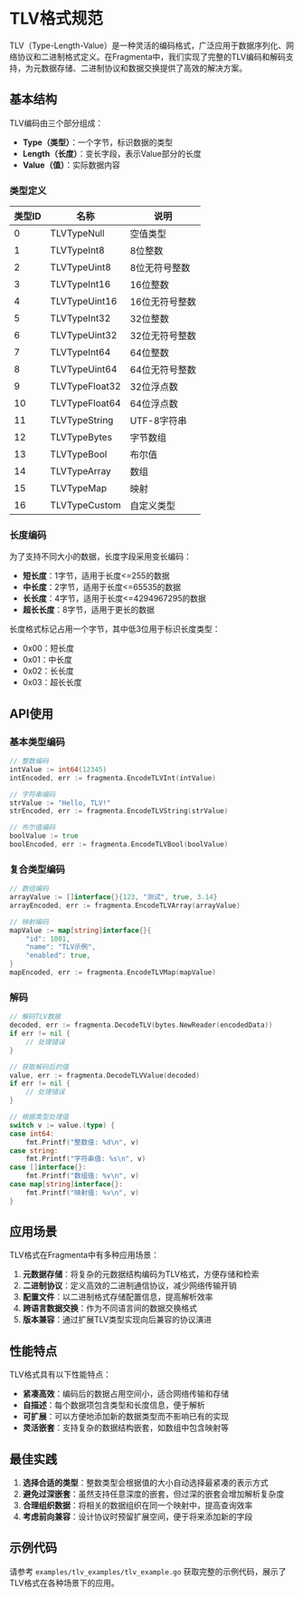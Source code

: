 # TLV格式规范

TLV（Type-Length-Value）是一种灵活的编码格式，广泛应用于数据序列化、网络协议和二进制格式定义。在Fragmenta中，我们实现了完整的TLV编码和解码支持，为元数据存储、二进制协议和数据交换提供了高效的解决方案。

## 基本结构

TLV编码由三个部分组成：

- **Type（类型）**：一个字节，标识数据的类型
- **Length（长度）**：变长字段，表示Value部分的长度
- **Value（值）**：实际数据内容

### 类型定义

| 类型ID | 名称 | 说明 |
|--------|------|------|
| 0 | TLVTypeNull | 空值类型 |
| 1 | TLVTypeInt8 | 8位整数 |
| 2 | TLVTypeUint8 | 8位无符号整数 |
| 3 | TLVTypeInt16 | 16位整数 |
| 4 | TLVTypeUint16 | 16位无符号整数 |
| 5 | TLVTypeInt32 | 32位整数 |
| 6 | TLVTypeUint32 | 32位无符号整数 |
| 7 | TLVTypeInt64 | 64位整数 |
| 8 | TLVTypeUint64 | 64位无符号整数 |
| 9 | TLVTypeFloat32 | 32位浮点数 |
| 10 | TLVTypeFloat64 | 64位浮点数 |
| 11 | TLVTypeString | UTF-8字符串 |
| 12 | TLVTypeBytes | 字节数组 |
| 13 | TLVTypeBool | 布尔值 |
| 14 | TLVTypeArray | 数组 |
| 15 | TLVTypeMap | 映射 |
| 16 | TLVTypeCustom | 自定义类型 |

### 长度编码

为了支持不同大小的数据，长度字段采用变长编码：

- **短长度**：1字节，适用于长度<=255的数据
- **中长度**：2字节，适用于长度<=65535的数据
- **长长度**：4字节，适用于长度<=4294967295的数据
- **超长长度**：8字节，适用于更长的数据

长度格式标记占用一个字节，其中低3位用于标识长度类型：
- 0x00：短长度
- 0x01：中长度
- 0x02：长长度
- 0x03：超长长度

## API使用

### 基本类型编码

```go
// 整数编码
intValue := int64(12345)
intEncoded, err := fragmenta.EncodeTLVInt(intValue)

// 字符串编码
strValue := "Hello, TLV!"
strEncoded, err := fragmenta.EncodeTLVString(strValue)

// 布尔值编码
boolValue := true
boolEncoded, err := fragmenta.EncodeTLVBool(boolValue)
```

### 复合类型编码

```go
// 数组编码
arrayValue := []interface{}{123, "测试", true, 3.14}
arrayEncoded, err := fragmenta.EncodeTLVArray(arrayValue)

// 映射编码
mapValue := map[string]interface{}{
    "id": 1001,
    "name": "TLV示例",
    "enabled": true,
}
mapEncoded, err := fragmenta.EncodeTLVMap(mapValue)
```

### 解码

```go
// 解码TLV数据
decoded, err := fragmenta.DecodeTLV(bytes.NewReader(encodedData))
if err != nil {
    // 处理错误
}

// 获取解码后的值
value, err := fragmenta.DecodeTLVValue(decoded)
if err != nil {
    // 处理错误
}

// 根据类型处理值
switch v := value.(type) {
case int64:
    fmt.Printf("整数值: %d\n", v)
case string:
    fmt.Printf("字符串值: %s\n", v)
case []interface{}:
    fmt.Printf("数组值: %v\n", v)
case map[string]interface{}:
    fmt.Printf("映射值: %v\n", v)
}
```

## 应用场景

TLV格式在Fragmenta中有多种应用场景：

1. **元数据存储**：将复杂的元数据结构编码为TLV格式，方便存储和检索
2. **二进制协议**：定义高效的二进制通信协议，减少网络传输开销
3. **配置文件**：以二进制格式存储配置信息，提高解析效率
4. **跨语言数据交换**：作为不同语言间的数据交换格式
5. **版本兼容**：通过扩展TLV类型实现向后兼容的协议演进

## 性能特点

TLV格式具有以下性能特点：

- **紧凑高效**：编码后的数据占用空间小，适合网络传输和存储
- **自描述**：每个数据项包含类型和长度信息，便于解析
- **可扩展**：可以方便地添加新的数据类型而不影响已有的实现
- **灵活嵌套**：支持复杂的数据结构嵌套，如数组中包含映射等

## 最佳实践

1. **选择合适的类型**：整数类型会根据值的大小自动选择最紧凑的表示方式
2. **避免过深嵌套**：虽然支持任意深度的嵌套，但过深的嵌套会增加解析复杂度
3. **合理组织数据**：将相关的数据组织在同一个映射中，提高查询效率
4. **考虑前向兼容**：设计协议时预留扩展空间，便于将来添加新的字段

## 示例代码

请参考 `examples/tlv_examples/tlv_example.go` 获取完整的示例代码，展示了TLV格式在各种场景下的应用。 